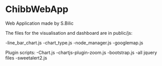 # ChibbWebApp
Web Application made by S.Bilic

The files for the visualisation and dashboard are in public/js:

-line_bar_chart.js
-chart_type.js
-node_manager.js
-googlemap.js

Plugin scripts:
-Chart.js
-chartjs-plugin-zoom.js
-bootstrap.js
-all jquery files
-sweetalert2.js
